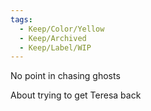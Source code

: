 ```yaml
---
tags:
  - Keep/Color/Yellow
  - Keep/Archived
  - Keep/Label/WIP
---
```


No point in chasing ghosts

About trying to get Teresa back